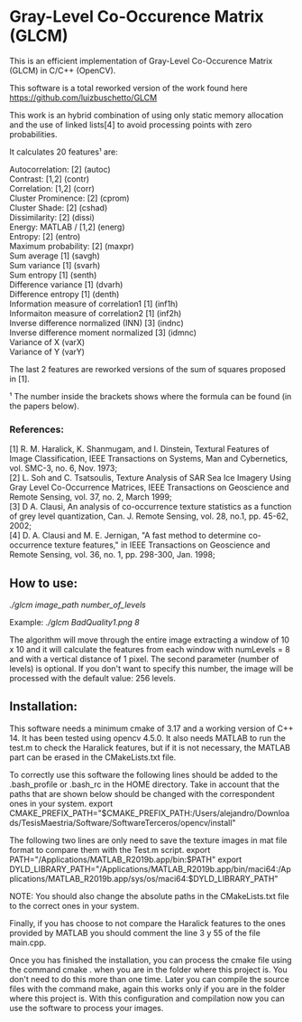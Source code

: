 <h1>Gray-Level Co-Occurence Matrix (GLCM)</h1>
This is an efficient implementation of Gray-Level Co-Occurence Matrix (GLCM) in C/C++ (OpenCV).  <br>

This software is a total reworked version of the work found here https://github.com/luizbuschetto/GLCM

This work is an hybrid combination of using only static memory allocation and the use of linked lists[4] to avoid processing points with zero probabilities.

It calculates 20 features¹ are:

Autocorrelation: [2]                      				(autoc)<br>
Contrast: [1,2]                    			            (contr)<br>
Correlation: [1,2]                        				(corr)<br>
Cluster Prominence: [2]                   			    (cprom)<br>
Cluster Shade: [2]                       	 			(cshad)<br>
Dissimilarity: [2]                        				(dissi)<br>
Energy: MATLAB / [1,2]                    				(energ)<br>
Entropy: [2]                              				(entro)<br>
Maximum probability: [2]                  			    (maxpr)<br>
Sum average [1]                           				(savgh)<br>
Sum variance [1]                         			 	(svarh)<br>
Sum entropy [1]                          				(senth)<br>
Difference variance [1]                   				(dvarh)<br>
Difference entropy [1]                    				(denth)<br>
Information measure of correlation1 [1]   	            (inf1h)<br>
Informaiton measure of correlation2 [1]   	            (inf2h)<br>
Inverse difference normalized (INN) [3]   		        (indnc)<br>
Inverse difference moment normalized [3]  	            (idmnc)<br>
Variance of X                                           (varX)<br>
Variance of Y                                           (varY)<br>

The last 2 features are reworked versions of the sum of squares proposed in [1].

¹ The number inside the brackets shows where the formula can be found (in the papers below). 

<h3>References:</h3>
[1] R. M. Haralick, K. Shanmugam, and I. Dinstein, Textural Features of Image Classification, IEEE Transactions on Systems, Man and Cybernetics, vol. SMC-3, no. 6, Nov. 1973;<br>
[2] L. Soh and C. Tsatsoulis, Texture Analysis of SAR Sea Ice Imagery Using Gray Level Co-Occurrence Matrices, IEEE Transactions on Geoscience and Remote Sensing, vol. 37, no. 2, March 1999;<br>
[3] D A. Clausi, An analysis of co-occurrence texture statistics as a function of grey level quantization, Can. J. Remote Sensing, vol. 28, no.1, pp. 45-62, 2002;<br>
[4] D. A. Clausi and M. E. Jernigan, "A fast method to determine co-occurrence texture features," in IEEE Transactions on Geoscience and Remote Sensing, vol. 36, no. 1, pp. 298-300, Jan. 1998;


<h2>How to use:</h2>
<i> ./glcm image_path number_of_levels </i>

Example: <i> ./glcm BadQuality1.png 8 </i>

The algorithm will move through the entire image extracting a window of 10 x 10 and it will calculate the features from each window with numLevels = 8 and with a vertical distance of 1 pixel.
The second parameter (number of levels) is optional. If you don't want to specify this number, the image will be processed with the default value: 256 levels.

<h2>Installation:</h2>
This software needs a minimum cmake of 3.17 and a working version of C++ 14. It has been tested using opencv 4.5.0.
It also needs MATLAB to run the test.m to check the Haralick features, but if it is not necessary, the MATLAB part can be erased in the CMakeLists.txt file.

To correctly use this software the following lines should be added to the .bash_profile or .bash_rc in the HOME directory. Take in account that the paths that are shown below should be changed with the correspondent ones in your system.
export CMAKE_PREFIX_PATH="$CMAKE_PREFIX_PATH:/Users/alejandro/Downloads/TesisMaestria/Software/SoftwareTerceros/opencv/install"

The following two lines are only need to save the texture images in mat file format to compare them with the Test.m script.
export PATH="/Applications/MATLAB_R2019b.app/bin:$PATH"
export DYLD_LIBRARY_PATH="/Applications/MATLAB_R2019b.app/bin/maci64:/Applications/MATLAB_R2019b.app/sys/os/maci64:$DYLD_LIBRARY_PATH"

NOTE: You should also change the absolute paths in the CMakeLists.txt file to the correct ones in your system.

Finally, if you has choose to not compare the Haralick features to the ones provided by MATLAB you should comment the line 3 y 55 of the file main.cpp.

Once you has finished the installation, you can process the cmake file using the command cmake . when you are in the folder where this project is. You don't need to do this more than one time.
Later you can compile the source files with the command make, again this works only if you are in the folder where this project is. With this configuration and compilation now you can use the software to process your images.